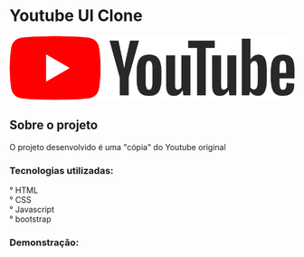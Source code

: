 
<h1>Youtube UI Clone</h1>
<img src="img/logo.png" alt="">

<h2>Sobre o projeto</h2> 

<p>O projeto desenvolvido é uma "cópia" do Youtube original</p>

<h3>Tecnologias utilizadas:</h3>
° HTML<br>
° CSS<br>
° Javascript<br>
° bootstrap 

<h3>Demonstração:</h3> 




